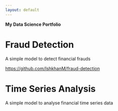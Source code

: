 ```yaml
---
layout: default
---
```


**My Data Science Portfolio**

# Fraud Detection

A simple model to detect financial frauds

https://github.com/IshkhanM/fraud-detection

# Time Series Analysis

A simple model to analyse financial time series data